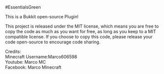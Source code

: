 #EssentialsGreen

This is a Bukkit open-source Plugin!

This project is released under the MIT license, which means you are free to copy the code as much as you want for free, as long as you keep to a MIT compatible license.  If you choose to copy this code, please release your code open-source to encourage code sharing.

Credits:  
Minecraft Username:Marco606598  
Youtube: Marco MC  
Facebook: Marco Minecraft  